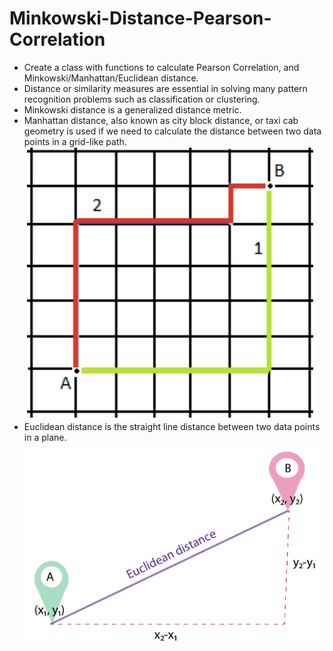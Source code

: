 # Minkowski-Distance-Pearson-Correlation

* Create a class with functions to calculate Pearson Correlation, and Minkowski/Manhattan/Euclidean distance.
* Distance or similarity measures are essential in solving many pattern recognition problems such as classification or clustering. 
* Minkowski distance is a generalized distance metric. 
* Manhattan distance, also known as city block distance, or taxi cab geometry is used if we need to calculate the distance between two data points in a grid-like path.
![manhattan](https://github.com/ChrisLaha/Minkowski-Distance-Pearson-Correlation/blob/main/Images/manhattan.png?raw=true)
* Euclidean distance is the straight line distance between two data points in a plane. 
![euclidean](https://github.com/ChrisLaha/Minkowski-Distance-Pearson-Correlation/blob/main/Images/euclidean.png?raw=true)
